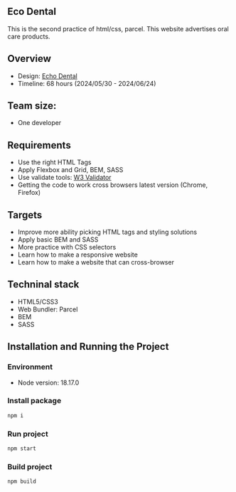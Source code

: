 ## Eco Dental
 This is the second practice of html/css, parcel. This website advertises oral care products.

## Overview
 - Design: [Echo Dental](https://www.figma.com/design/2i1Gl2KPAicvRRPXxeTyD4/E-Commerce-Minimal-UI-(Community)?node-id=2-875&t=ovx2qVtAYs5ukrCj-0)
 - Timeline: 68 hours (2024/05/30 - 2024/06/24)

## Team size:
 - One developer

## Requirements
 - Use the right HTML Tags
 - Apply Flexbox and Grid, BEM, SASS
 - Use validate tools: [W3 Validator](https://validator.w3.org/)
 - Getting the code to work cross browsers latest version (Chrome, Firefox)

## Targets
 - Improve more ability picking HTML tags and styling solutions
 - Apply basic BEM and SASS
 - More practice with CSS selectors
 - Learn how to make a responsive website
 - Learn how to make a website that can cross-browser

## Techninal stack
 - HTML5/CSS3
 - Web Bundler: Parcel
 - BEM
 - SASS

## Installation and Running the Project

### Environment
 - Node version: 18.17.0

### Install package

```bash
npm i
```

### Run project

```bash
npm start
```

### Build project

```bash
npm build
```
